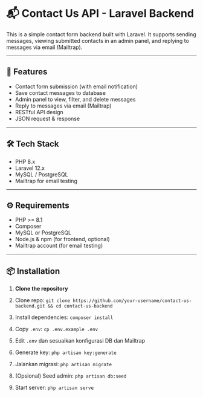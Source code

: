 # 📬 Contact Us API - Laravel Backend

This is a simple contact form backend built with Laravel. It supports sending messages, viewing submitted contacts in an admin panel, and replying to messages via email (Mailtrap).

---

## 🚀 Features

- Contact form submission (with email notification)
- Save contact messages to database
- Admin panel to view, filter, and delete messages
- Reply to messages via email (Mailtrap)
- RESTful API design
- JSON request & response

---

## 🛠️ Tech Stack

- PHP 8.x
- Laravel 12.x
- MySQL / PostgreSQL
- Mailtrap for email testing

---

## ⚙️ Requirements

- PHP >= 8.1
- Composer
- MySQL or PostgreSQL
- Node.js & npm (for frontend, optional)
- Mailtrap account (for email testing)

---

## 📦 Installation

1. **Clone the repository**

1. Clone repo: `git clone https://github.com/your-username/contact-us-backend.git && cd contact-us-backend`
2. Install dependencies: `composer install`
3. Copy `.env`: `cp .env.example .env`
4. Edit `.env` dan sesuaikan konfigurasi DB dan Mailtrap
5. Generate key: `php artisan key:generate`
6. Jalankan migrasi: `php artisan migrate`
7. (Opsional) Seed admin: `php artisan db:seed`
8. Start server: `php artisan serve`
